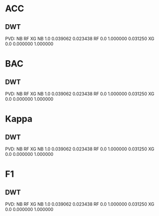 # ACC
## DWT
PVD:
      NB        RF        XG
NB  1.0  0.039062  0.023438
RF  0.0  1.000000  0.031250
XG  0.0  0.000000  1.000000
# BAC
## DWT
PVD:
      NB        RF        XG
NB  1.0  0.039062  0.023438
RF  0.0  1.000000  0.031250
XG  0.0  0.000000  1.000000
# Kappa
## DWT
PVD:
      NB        RF        XG
NB  1.0  0.039062  0.023438
RF  0.0  1.000000  0.031250
XG  0.0  0.000000  1.000000
# F1
## DWT
PVD:
      NB        RF        XG
NB  1.0  0.039062  0.023438
RF  0.0  1.000000  0.031250
XG  0.0  0.000000  1.000000
